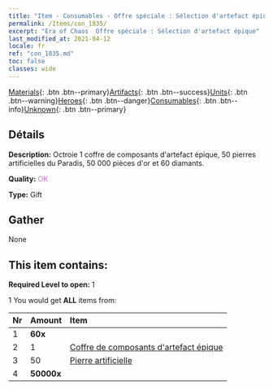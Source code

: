 ```yaml
---
title: "Item - Consumables - Offre spéciale : Sélection d'artefact épique"
permalink: /Items/con_1835/
excerpt: "Era of Chaos  Offre spéciale : Sélection d'artefact épique"
last_modified_at: 2021-04-12
locale: fr
ref: "con_1835.md"
toc: false
classes: wide
---
```

 [Materials](/fr/Items/){: .btn .btn--primary}[Artifacts](/fr/Items/Artifacts/){: .btn .btn--success}[Units](/fr/Items/Units/){: .btn .btn--warning}[Heroes](/fr/Items/Heroes/){: .btn .btn--danger}[Consumables](/fr/Items/Consumables/){: .btn .btn--info}[Unknown](/fr/Items/Unknown/){: .btn .btn--primary}

## Détails
 **Description:** Octroie 1 coffre de composants d'artefact épique, 50 pierres artificielles du Paradis, 50 000 pièces d'or et 60 diamants.

 **Quality:** <span style="color: #DA70D6">OK</span>

 **Type:** Gift

## Gather

  None

## This item contains:

 **Required Level to open:** 1

 1 You would get **ALL** items  from:

  | Nr | Amount |     Item    |
  |:---|:-------|:------------|
  | 1 |  **60x** | <i class="fas fa-gem"/> |  | 
  | 2 | 1 | [Coffre de composants d'artefact épique](/fr/Items/con_1836/) | 
  | 3 | 50 | [Pierre artificielle](/fr/Items/art_188/) | 
  | 4 |  **50000x** | <i class="fas fa-coins"/> |  | 
